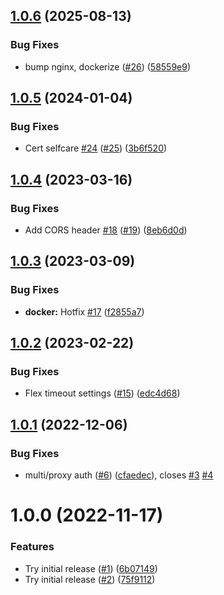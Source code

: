 ## [1.0.6](https://github.com/dns3l/ingress/compare/v1.0.5...v1.0.6) (2025-08-13)


### Bug Fixes

* bump nginx, dockerize ([#26](https://github.com/dns3l/ingress/issues/26)) ([58559e9](https://github.com/dns3l/ingress/commit/58559e995fb5f4dd81bb8345ef745ea329717a33))

## [1.0.5](https://github.com/dns3l/ingress/compare/v1.0.4...v1.0.5) (2024-01-04)


### Bug Fixes

* Cert selfcare [#24](https://github.com/dns3l/ingress/issues/24) ([#25](https://github.com/dns3l/ingress/issues/25)) ([3b6f520](https://github.com/dns3l/ingress/commit/3b6f5206dc4a5551b5bf3acca6d90b673b6b9780))

## [1.0.4](https://github.com/dns3l/ingress/compare/v1.0.3...v1.0.4) (2023-03-16)


### Bug Fixes

* Add CORS header [#18](https://github.com/dns3l/ingress/issues/18) ([#19](https://github.com/dns3l/ingress/issues/19)) ([8eb6d0d](https://github.com/dns3l/ingress/commit/8eb6d0d532d6044063e1f72db93633a158d7ca4f))

## [1.0.3](https://github.com/dns3l/ingress/compare/v1.0.2...v1.0.3) (2023-03-09)


### Bug Fixes

* **docker:** Hotfix [#17](https://github.com/dns3l/ingress/issues/17) ([f2855a7](https://github.com/dns3l/ingress/commit/f2855a790abcc05ebfdca68655a45107bd4fdb0d))

## [1.0.2](https://github.com/dns3l/ingress/compare/v1.0.1...v1.0.2) (2023-02-22)


### Bug Fixes

* Flex timeout settings ([#15](https://github.com/dns3l/ingress/issues/15)) ([edc4d68](https://github.com/dns3l/ingress/commit/edc4d683f961c375b5ef5a4334dc860d98c7a4f4))

## [1.0.1](https://github.com/dns3l/ingress/compare/v1.0.0...v1.0.1) (2022-12-06)


### Bug Fixes

* multi/proxy auth ([#6](https://github.com/dns3l/ingress/issues/6)) ([cfaedec](https://github.com/dns3l/ingress/commit/cfaedec00297929031474530923949c357ff660f)), closes [#3](https://github.com/dns3l/ingress/issues/3) [#4](https://github.com/dns3l/ingress/issues/4)

# 1.0.0 (2022-11-17)


### Features

* Try initial release ([#1](https://github.com/dns3l/ingress/issues/1)) ([6b07149](https://github.com/dns3l/ingress/commit/6b0714902bab80d7f0b107168f5d5557189b322b))
* Try initial release ([#2](https://github.com/dns3l/ingress/issues/2)) ([75f9112](https://github.com/dns3l/ingress/commit/75f911244ade203975b9f60c12e4cc19fd47e6d9))
